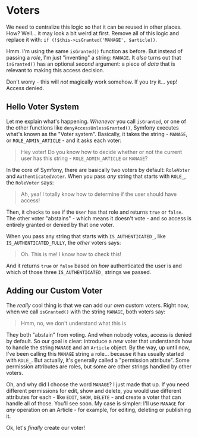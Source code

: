 # Voters

We need to centralize this logic so that it can be reused in other places.
How? Well... it may look a bit weird at first. Remove all of this logic and replace
it with: `if (!$this->isGranted('MANAGE', $article))`.

Hmm. I'm using the same `isGranted()` function as before. But instead of passing
a *role*, I'm just "inventing" a string: `MANAGE`. It *also* turns out that
`isGranted()` has an optional *second* argument: a piece of *data* that is relevant
to making this access decision.

Don't worry - this will *not* magically work somehow. If you try it... yep! Access
denied.

## Hello Voter System

Let me explain what's happening. *Whenever* you call `isGranted`, or one of the
other functions like `denyAccessUnlessGranted()`, Symfony executes what's known
as the "Voter system". Basically, it takes the string - `MANAGE`, or
`ROLE_ADMIN_ARTICLE` - and it asks each voter:

> Hey voter! Do you know how to decide whether or not the current user has
> this string - `ROLE_ADMIN_ARTICLE` or `MANAGE`?

In the core of Symfony, there are basically two voters by default: `RoleVoter`
and `AuthenticatedVoter`. When you pass *any* string that starts with `ROLE_`,
the `RoleVoter` says:

> Ah, yea! I totally know how to determine if the user should have access!

Then, it checks to see if the `User` has that role and returns `true` or `false`.
The other voter "abstains" - which means it doesn't vote - and so access is entirely
granted or denied by that one voter.

When you pass any string that starts with `IS_AUTHENTICATED_`, like
`IS_AUTHENTICATED_FULLY`, the *other* voters says:

> Oh. This is me! I know how to check this!

And it returns `true` or `false` based on *how* authenticated the user is and which
of those three `IS_AUTHENTICATED_` strings we passed.

## Adding our Custom Voter

The *really* cool thing is that we can add our *own* custom voters. Right now,
when we call `isGranted()` with the string `MANAGE`, both voters say:

> Hmm, no, we don't understand what this is

They both "abstain" from voting. And when nobody votes, access is denied by default.
So our goal is clear: introduce a *new* voter that understands how to handle the
string `MANAGE` and an `Article` object. By the way, up until now, I've been calling
this `MANAGE` string a role... because it has usually started with `ROLE_`. But
actually, it's generally called a "permission attribute". Some permission attributes
are roles, but some are other strings handled by other voters.

Oh, and why did I choose the word `MANAGE`? I just made that up. If you need
different permissions for edit, show and delete, you would use different
attributes for each - like `EDIT`, `SHOW`, `DELETE` - and create a voter that can
handle all of those. You'll see soon. My case is simpler: I'll use `MANAGE` for
*any* operation on an Article - for example, for editing, deleting or publishing
it.

Ok, let's *finally* create our voter!
